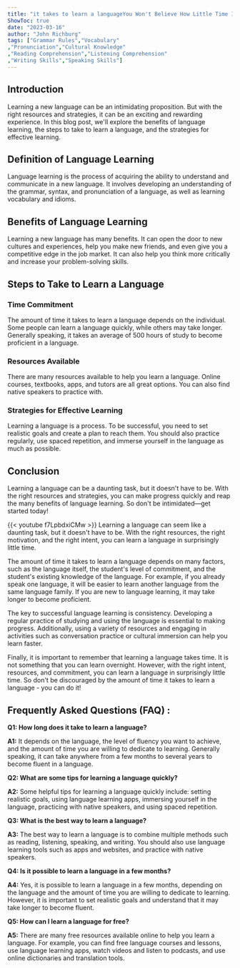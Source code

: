 ```yaml
---
title: "it takes to learn a languageYou Won't Believe How Little Time It Takes To Learn A Language!"
ShowToc: true 
date: "2023-03-16"
author: "John Richburg" 
tags: ["Grammar Rules","Vocabulary"
,"Pronunciation","Cultural Knowledge"
,"Reading Comprehension","Listening Comprehension"
,"Writing Skills","Speaking Skills"]
---
```

## Introduction
Learning a new language can be an intimidating proposition. But with the right resources and strategies, it can be an exciting and rewarding experience. In this blog post, we'll explore the benefits of language learning, the steps to take to learn a language, and the strategies for effective learning.

## Definition of Language Learning
Language learning is the process of acquiring the ability to understand and communicate in a new language. It involves developing an understanding of the grammar, syntax, and pronunciation of a language, as well as learning vocabulary and idioms.

## Benefits of Language Learning
Learning a new language has many benefits. It can open the door to new cultures and experiences, help you make new friends, and even give you a competitive edge in the job market. It can also help you think more critically and increase your problem-solving skills.

## Steps to Take to Learn a Language

### Time Commitment
The amount of time it takes to learn a language depends on the individual. Some people can learn a language quickly, while others may take longer. Generally speaking, it takes an average of 500 hours of study to become proficient in a language.

### Resources Available
There are many resources available to help you learn a language. Online courses, textbooks, apps, and tutors are all great options. You can also find native speakers to practice with.

### Strategies for Effective Learning
Learning a language is a process. To be successful, you need to set realistic goals and create a plan to reach them. You should also practice regularly, use spaced repetition, and immerse yourself in the language as much as possible.

## Conclusion
Learning a language can be a daunting task, but it doesn't have to be. With the right resources and strategies, you can make progress quickly and reap the many benefits of language learning. So don't be intimidated—get started today!

{{< youtube f7LpbdxiCMw >}} 
Learning a language can seem like a daunting task, but it doesn't have to be. With the right resources, the right motivation, and the right intent, you can learn a language in surprisingly little time.

The amount of time it takes to learn a language depends on many factors, such as the language itself, the student's level of commitment, and the student's existing knowledge of the language. For example, if you already speak one language, it will be easier to learn another language from the same language family. If you are new to language learning, it may take longer to become proficient.

The key to successful language learning is consistency. Developing a regular practice of studying and using the language is essential to making progress. Additionally, using a variety of resources and engaging in activities such as conversation practice or cultural immersion can help you learn faster.

Finally, it is important to remember that learning a language takes time. It is not something that you can learn overnight. However, with the right intent, resources, and commitment, you can learn a language in surprisingly little time. So don't be discouraged by the amount of time it takes to learn a language - you can do it!

## Frequently Asked Questions (FAQ) :
**Q1: How long does it take to learn a language?**

**A1:** It depends on the language, the level of fluency you want to achieve, and the amount of time you are willing to dedicate to learning. Generally speaking, it can take anywhere from a few months to several years to become fluent in a language.

**Q2: What are some tips for learning a language quickly?**

**A2:** Some helpful tips for learning a language quickly include: setting realistic goals, using language learning apps, immersing yourself in the language, practicing with native speakers, and using spaced repetition.

**Q3: What is the best way to learn a language?**

**A3:** The best way to learn a language is to combine multiple methods such as reading, listening, speaking, and writing. You should also use language learning tools such as apps and websites, and practice with native speakers.

**Q4: Is it possible to learn a language in a few months?**

**A4:** Yes, it is possible to learn a language in a few months, depending on the language and the amount of time you are willing to dedicate to learning. However, it is important to set realistic goals and understand that it may take longer to become fluent.

**Q5: How can I learn a language for free?**

**A5:** There are many free resources available online to help you learn a language. For example, you can find free language courses and lessons, use language learning apps, watch videos and listen to podcasts, and use online dictionaries and translation tools.





